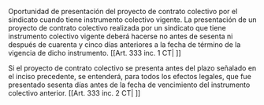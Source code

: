 Oportunidad de presentación del proyecto de contrato colectivo por el sindicato cuando tiene instrumento colectivo vigente. La presentación de un proyecto de contrato colectivo realizada por un sindicato que tiene instrumento colectivo vigente deberá hacerse no antes de sesenta ni después de cuarenta y cinco días anteriores a la fecha de término de la vigencia de dicho instrumento. [[Art. 333 inc. 1 CT| ]]

Si el proyecto de contrato colectivo se presenta antes del plazo señalado en el inciso precedente, se entenderá, para todos los efectos legales, que fue presentado sesenta días antes de la fecha de vencimiento del instrumento colectivo anterior. [[Art. 333 inc. 2 CT| ]]